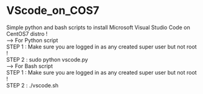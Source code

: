 # VScode_on_COS7
Simple python and bash scripts to install Microsoft Visual Studio Code on CentOS7 distro !   
--> For Python script  
STEP 1 : Make sure you are logged in as any created super user but not root !  
STEP 2 : sudo python vscode.py  
--> For Bash script   
STEP 1 : Make sure you are logged in as any created super user but not root !    
STEP 2 : ./vscode.sh


